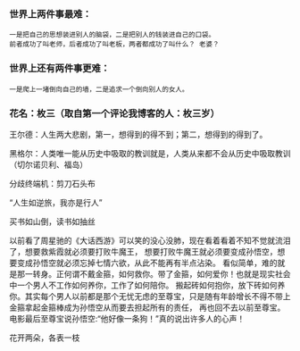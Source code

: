 
### 世界上两件事最难：
    一是把自己的思想装进别人的脑袋，二是把别人的钱装进自己的口袋。
    前者成功了叫老师，后者成功了叫老板，两者都成功了叫什么？ 老婆？
    
### 世界上还有两件事更难：
    一是爬上一堵倒向自己的墙，二是追求一个倒向别人的女人。
    
### 花名：枚三（取自第一个评论我博客的人：枚三岁）

王尔德：人生两大悲剧，第一，想得到的得不到；第二，想得到的得到了。

黑格尔：人类唯一能从历史中吸取的教训就是，人类从来都不会从历史中吸取教训（切尔诺贝利、福岛）

分歧终端机：剪刀石头布

“人生如逆旅，我亦是行人”

买书如山倒，读书如抽丝

以前看了周星驰的《大话西游》可以笑的没心没肺，现在看着看着不知不觉就流泪了，想要救紫霞就必须要打败牛魔王，
想要打败牛魔王就必须要变成孙悟空，想要变成孙悟空就必须忘掉七情六欲，从此不能再有半点沾染。
看似简单，难的就是那一转身。正何谓不戴金箍，如何救你。带了金箍，如何爱你！也就是现实社会中一个男人不工作如何养你，工作了如何陪你。
搬起砖如何抱你，放下砖如何养你。其实每个男人以前都是那个无忧无虑的至尊宝，只是随有年龄增长不得不带上金箍拿起金箍棒成为孙悟空从而要去担起所有的责任，
再也回不去以前至尊宝。电影最后至尊宝说孙悟空:“他好像一条狗！”真的说出许多人的心声！

花开两朵，各表一枝


